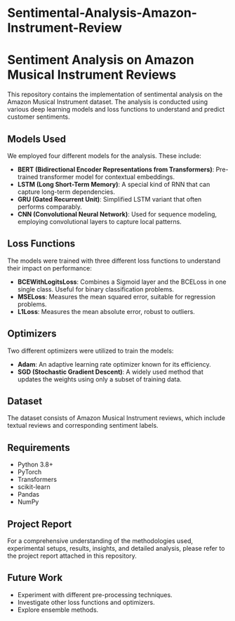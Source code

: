 # Sentimental-Analysis-Amazon-Instrument-Review

# Sentiment Analysis on Amazon Musical Instrument Reviews

This repository contains the implementation of sentimental analysis on the Amazon Musical Instrument dataset. The analysis is conducted using various deep learning models and loss functions to understand and predict customer sentiments.

## Models Used
We employed four different models for the analysis. These include:
- **BERT (Bidirectional Encoder Representations from Transformers)**: Pre-trained transformer model for contextual embeddings.
- **LSTM (Long Short-Term Memory)**: A special kind of RNN that can capture long-term dependencies.
- **GRU (Gated Recurrent Unit)**: Simplified LSTM variant that often performs comparably.
- **CNN (Convolutional Neural Network)**: Used for sequence modeling, employing convolutional layers to capture local patterns.

## Loss Functions
The models were trained with three different loss functions to understand their impact on performance:
- **BCEWithLogitsLoss**: Combines a Sigmoid layer and the BCELoss in one single class. Useful for binary classification problems.
- **MSELoss**: Measures the mean squared error, suitable for regression problems.
- **L1Loss**: Measures the mean absolute error, robust to outliers.

## Optimizers
Two different optimizers were utilized to train the models:
- **Adam**: An adaptive learning rate optimizer known for its efficiency.
- **SGD (Stochastic Gradient Descent)**: A widely used method that updates the weights using only a subset of training data.

## Dataset
The dataset consists of Amazon Musical Instrument reviews, which include textual reviews and corresponding sentiment labels.

## Requirements
- Python 3.8+
- PyTorch
- Transformers
- scikit-learn
- Pandas
- NumPy

## Project Report
For a comprehensive understanding of the methodologies used, experimental setups, results, insights, and detailed analysis, please refer to the project report attached in this repository.

## Future Work
- Experiment with different pre-processing techniques.
- Investigate other loss functions and optimizers.
- Explore ensemble methods.
